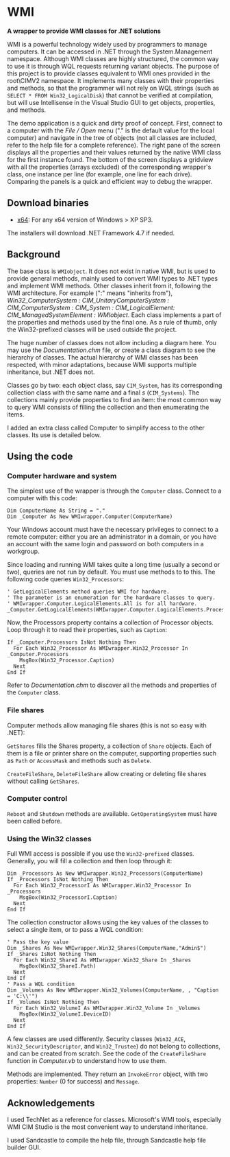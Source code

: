 # WMI
**A wrapper to provide WMI classes for .NET solutions**

WMI is a powerful technology widely used by programmers to manage computers.
It can be accessed in .NET through the System.Management namespace. 
Although WMI classes are highly structured, the common way to use it is through WQL requests returning variant objects. 
The purpose of this project is to provide classes equivalent to WMI ones provided in the root\CIMV2 namespace. 
It implements many classes with their properties and methods, so that the programmer will not rely on WQL strings (such as `SELECT * FROM Win32_LogicalDisk`) that cannot be verified at compilation, but will use Intellisense in the Visual Studio GUI to get objects, properties, and methods.

The demo application is a quick and dirty proof of concept. 
First, connect to a computer with the _File / Open_ menu ("." is the default value for the local computer) and navigate in the tree of objects (not all classes are included, refer to the help file for a complete reference). 
The right pane of the screen displays all the properties and their values returned by the native WMI class for the first instance found. 
The bottom of the screen displays a gridview with all the properties (arrays excluded) of the corresponding wrapper's class, one instance per line (for example, one line for each drive). 
Comparing the panels is a quick and efficient way to debug the wrapper.

## Download binaries

- [x64](https://github.com/EricMarcon/WMI/releases/download/1.0/WMI.exe): For any x64 version of Windows > XP SP3.

The installers will download .NET Framework 4.7 if needed.


## Background

The base class is `WMIobject`. It does not exist in native WMI, but is used to provide general methods, mainly used to convert WMI types to .NET types and implement WMI methods. 
Other classes inherit from it, following the WMI architecture. 
For example (":" means "inherits from"), _Win32_ComputerSystem : CIM_UnitaryComputerSystem : CIM_ComputerSystem : CIM_System : CIM_LogicalElement: CIM_ManagedSystemElement : WMIobject_. 
Each class implements a part of the properties and methods used by the final one. 
As a rule of thumb, only the Win32-prefixed classes will be used outside the project.

The huge number of classes does not allow including a diagram here. 
You may use the _Documentation.chm_ file, or create a class diagram to see the hierarchy of classes. 
The actual hierarchy of WMI classes has been respected, with minor adaptations, because WMI supports multiple inheritance, but .NET does not.

Classes go by two: each object class, say `CIM_System`, has its corresponding collection class with the same name and a final _s_ (`CIM_Systems`). 
The collections mainly provide properties to find an item: the most common way to query WMI consists of filling the collection and then enumerating the items.

I added an extra class called Computer to simplify access to the other classes. 
Its use is detailed below.

## Using the code

### Computer hardware and system

The simplest use of the wrapper is through the `Computer` class. 
Connect to a computer with this code:

    Dim ComputerName As String = "."
    Dim _Computer As New WMIwrapper.Computer(ComputerName)

Your Windows account must have the necessary privileges to connect to a remote computer: either you are an administrator in a domain, or you have an account with the same login and password on both computers in a workgroup.

Since loading and running WMI takes quite a long time (usually a second or two), queries are not run by default. 
You must use methods to to this. 
The following code queries `Win32_Processors`:

    ' GetLogicalElements method queries WMI for hardware.
    ' The parameter is an enumeration for the hardware classes to query.
    ' WMIwrapper.Computer.LogicalElements.All is for all hardware.
    _Computer.GetLogicalElements(WMIwrapper.Computer.LogicalElements.Processors)

Now, the Processors property contains a collection of Processor objects. 
Loop through it to read their properties, such as `Caption`:


    If _Computer.Processors IsNot Nothing Then
      For Each Win32_Processor As WMIwrapper.Win32_Processor In _Computer.Processors
        MsgBox(Win32_Processor.Caption)
      Next
    End If

Refer to _Documentation.chm_ to discover all the methods and properties of the `Computer` class.

### File shares

Computer methods allow managing file shares (this is not so easy with .NET):

`GetShares` fills the Shares property, a collection of `Share` objects. 
Each of them is a file or printer share on the computer, supporting properties such as `Path` or `AccessMask` and methods such as `Delete`.

`CreateFileShare`, `DeleteFileShare` allow creating or deleting file shares without calling `GetShares`.

### Computer control

`Reboot` and `Shutdown` methods are available. 
`GetOperatingSystem` must have been called before.

### Using the Win32 classes

Full WMI access is possible if you use the `Win32-prefixed` classes. 
Generally, you will fill a collection and then loop through it:

    Dim _Processors As New WMIwrapper.Win32_Processors(ComputerName)
    If _Processors IsNot Nothing Then
      For Each Win32_ProcessorI As WMIwrapper.Win32_Processor In _Processors
        MsgBox(Win32_ProcessorI.Caption)
      Next
    End If

The collection constructor allows using the key values of the classes to select a single item, or to pass a WQL condition:

    ' Pass the key value
    Dim _Shares As New WMIwrapper.Win32_Shares(ComputerName,"Admin$")
    If _Shares IsNot Nothing Then
      For Each Win32_ShareI As WMIwrapper.Win32_Share In _Shares
        MsgBox(Win32_ShareI.Path)
      Next
    End If
    ' Pass a WQL condition
    Dim _Volumes As New WMIwrapper.Win32_Volumes(ComputerName, , "Caption = 'C:\\'")
    If _Volumes IsNot Nothing Then
      For Each Win32_VolumeI As WMIwrapper.Win32_Volume In _Volumes
        MsgBox(Win32_VolumeI.DeviceID)
      Next
    End If

A few classes are used differently. 
Security classes (`Win32_ACE`, `Win32_SecurityDescriptor`, and `Win32_Trustee`) do not belong to collections, and can be created from scratch. 
See the code of the `CreateFileShare` function in _Computer.vb_ to understand how to use them.

Methods are implemented. 
They return an `InvokeError` object, with two properties: `Number` (0 for success) and `Message`.

## Acknowledgements

I used TechNet as a reference for classes. 
Microsoft's WMI tools, especially WMI CIM Studio is the most convenient way to understand inheritance.

I used Sandcastle to compile the help file, through Sandcastle help file builder GUI.